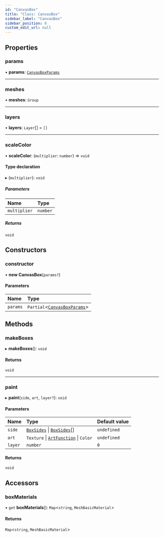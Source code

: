 ```yaml
---
id: "CanvasBox"
title: "Class: CanvasBox"
sidebar_label: "CanvasBox"
sidebar_position: 0
custom_edit_url: null
---
```


## Properties

### params

• **params**: [`CanvasBoxParams`](../modules.md#canvasboxparams-48)

___

### meshes

• **meshes**: `Group`

___

### layers

• **layers**: `Layer`[] = `[]`

___

### scaleColor

• **scaleColor**: (`multiplier`: `number`) => `void`

#### Type declaration

▸ (`multiplier`): `void`

##### Parameters

| Name | Type |
| :------ | :------ |
| `multiplier` | `number` |

##### Returns

`void`

## Constructors

### constructor

• **new CanvasBox**(`params?`)

#### Parameters

| Name | Type |
| :------ | :------ |
| `params` | `Partial`<[`CanvasBoxParams`](../modules.md#canvasboxparams-48)\> |

## Methods

### makeBoxes

▸ **makeBoxes**(): `void`

#### Returns

`void`

___

### paint

▸ **paint**(`side`, `art`, `layer?`): `void`

#### Parameters

| Name | Type | Default value |
| :------ | :------ | :------ |
| `side` | [`BoxSides`](../modules.md#boxsides-48) \| [`BoxSides`](../modules.md#boxsides-48)[] | `undefined` |
| `art` | `Texture` \| [`ArtFunction`](../modules.md#artfunction-48) \| `Color` | `undefined` |
| `layer` | `number` | `0` |

#### Returns

`void`

## Accessors

### boxMaterials

• `get` **boxMaterials**(): `Map`<`string`, `MeshBasicMaterial`\>

#### Returns

`Map`<`string`, `MeshBasicMaterial`\>

